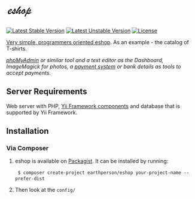 ![eshop][1]
=======
[![Latest Stable Version](https://poser.pugx.org/earthperson/eshop/v/stable.svg)](https://packagist.org/packages/earthperson/eshop) [![Latest Unstable Version](https://poser.pugx.org/earthperson/eshop/v/unstable.svg)](https://packagist.org/packages/earthperson/eshop) [![License](https://poser.pugx.org/earthperson/eshop/license.svg)](https://packagist.org/packages/earthperson/eshop)

[Very simple, programmers oriented eshop](http://earthperson.github.io/eshop/). As an example - the catalog of T-shirts.

*[phpMyAdmin](http://www.phpmyadmin.net/) or similar tool and a text editor as the Dashboard, ImageMagick for photos, a [payment system](https://money.yandex.ru/get/) or bank details as tools to accept payments.*

## Server Requirements

Web server with PHP, [Yii Framework components](https://github.com/yiisoft/yii) and database that is supported by Yii Framework.

## Installation

### Via Composer

1. eshop is available on [Packagist](https://packagist.org/packages/earthperson/eshop). It can be installed by running:
        
        $ composer create-project earthperson/eshop your-project-name --prefer-dist
        
2. Then look at the `config/`

[1]: images/logo.png        
